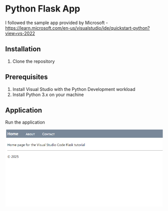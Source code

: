# Python Flask App

I followed the sample app provided by Microsoft - https://learn.microsoft.com/en-us/visualstudio/ide/quickstart-python?view=vs-2022

## Installation

1. Clone the repository

## Prerequisites

1. Install Visual Studio with the Python Development workload
2. Install Python 3.x on your machine

## Application

Run the application

![Screenshot of the app](images\python-flask-app.png)
